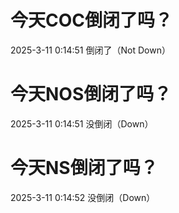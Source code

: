 # 今天COC倒闭了吗？

2025-3-11 0:14:51 倒闭了（Not Down）

# 今天NOS倒闭了吗？

2025-3-11 0:14:51 没倒闭（Down）

# 今天NS倒闭了吗？

2025-3-11 0:14:52 没倒闭（Down）


